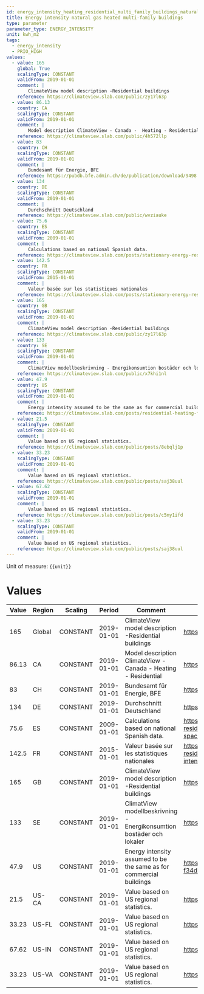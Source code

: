 ```yaml
---
id: energy_intensity_heating_residential_multi_family_buildings_natural_gas
title: Energy intensity natural gas heated multi-family buildings
type: parameter
parameter_type: ENERGY_INTENSITY
unit: kwh_m2
tags:
  - energy_intensity
  - PRIO_HIGH
values:
  - value: 165
    global: True
    scalingType: CONSTANT
    validFrom: 2019-01-01
    comment: |
        ClimateView model description -Residential buildings
    reference: https://climateview.slab.com/public/zy17l63p
  - value: 86.13
    country: CA
    scalingType: CONSTANT
    validFrom: 2019-01-01
    comment: |
        Model description ClimateView - Canada -  Heating - Residential
    reference: https://climateview.slab.com/public/4h572llp
  - value: 83
    country: CH
    scalingType: CONSTANT
    validFrom: 2019-01-01
    comment: |
        Bundesamt für Energie, BFE
    reference: https://pubdb.bfe.admin.ch/de/publication/download/9498
  - value: 134
    country: DE
    scalingType: CONSTANT
    validFrom: 2019-01-01
    comment: |
        Durchschnitt Deutschland
    reference: https://climateview.slab.com/public/wvziauke
  - value: 75.6
    country: ES
    scalingType: CONSTANT
    validFrom: 2009-01-01
    comment: |
        Calculations based on national Spanish data.
    reference: https://climateview.slab.com/posts/stationary-energy-residential-5b7n1rw0#hilrs-table-9-energy-intensities-space-heating-and-hot-water-single-family-houses
  - value: 142.5
    country: FR
    scalingType: CONSTANT
    validFrom: 2015-01-01
    comment: |
        Valeur basée sur les statistiques nationales
    reference: https://climateview.slab.com/posts/stationary-energy-residential-france-bnynu72j#hhmnb-tableau-6-intensite-energetique-des-appartements
  - value: 165
    country: GB
    scalingType: CONSTANT
    validFrom: 2019-01-01
    comment: |
        ClimateView model description -Residential buildings
    reference: https://climateview.slab.com/public/zy17l63p
  - value: 133
    country: SE
    scalingType: CONSTANT
    validFrom: 2019-01-01
    comment: |
        ClimatView modellbeskrivning - Energikonsumtion bostäder och lokaler
    reference: https://climateview.slab.com/public/x7khi1nl
  - value: 47.9
    country: US
    scalingType: CONSTANT
    validFrom: 2019-01-01
    comment: |
        Energy intensity assumed to be the same as for commercial buildings
    reference: https://climateview.slab.com/posts/residential-heating-f34d3tuu#h77aa-energy-intensities
  - value: 21.5
    scalingType: CONSTANT
    validFrom: 2019-01-01
    comment: |
        Value based on US regional statistics.
    reference: https://climateview.slab.com/public/posts/8ebqlj1p
  - value: 33.23
    scalingType: CONSTANT
    validFrom: 2019-01-01
    comment: |
        Value based on US regional statistics.
    reference: https://climateview.slab.com/public/posts/saj38uul
  - value: 67.62
    scalingType: CONSTANT
    validFrom: 2019-01-01
    comment: |
        Value based on US regional statistics.
    reference: https://climateview.slab.com/public/posts/c5my1ifd
  - value: 33.23
    scalingType: CONSTANT
    validFrom: 2019-01-01
    comment: |
        Value based on US regional statistics.
    reference: https://climateview.slab.com/public/posts/saj38uul
---
```



Unit of measure: `{{unit}}`


# Values


| Value | Region | Scaling | Period | Comment | Reference |
|-------|--------|---------|--------|---------|-----------|
| 165 | Global | CONSTANT | 2019-01-01 | ClimateView model description -Residential buildings | https://climateview.slab.com/public/zy17l63p |
| 86.13 | CA | CONSTANT | 2019-01-01 | Model description ClimateView - Canada -  Heating - Residential | https://climateview.slab.com/public/4h572llp |
| 83 | CH | CONSTANT | 2019-01-01 | Bundesamt für Energie, BFE | https://pubdb.bfe.admin.ch/de/publication/download/9498 |
| 134 | DE | CONSTANT | 2019-01-01 | Durchschnitt Deutschland | https://climateview.slab.com/public/wvziauke |
| 75.6 | ES | CONSTANT | 2009-01-01 | Calculations based on national Spanish data. | https://climateview.slab.com/posts/stationary-energy-residential-5b7n1rw0#hilrs-table-9-energy-intensities-space-heating-and-hot-water-single-family-houses |
| 142.5 | FR | CONSTANT | 2015-01-01 | Valeur basée sur les statistiques nationales | https://climateview.slab.com/posts/stationary-energy-residential-france-bnynu72j#hhmnb-tableau-6-intensite-energetique-des-appartements |
| 165 | GB | CONSTANT | 2019-01-01 | ClimateView model description -Residential buildings | https://climateview.slab.com/public/zy17l63p |
| 133 | SE | CONSTANT | 2019-01-01 | ClimatView modellbeskrivning - Energikonsumtion bostäder och lokaler | https://climateview.slab.com/public/x7khi1nl |
| 47.9 | US | CONSTANT | 2019-01-01 | Energy intensity assumed to be the same as for commercial buildings | https://climateview.slab.com/posts/residential-heating-f34d3tuu#h77aa-energy-intensities |
| 21.5 | US-CA | CONSTANT | 2019-01-01 | Value based on US regional statistics. | https://climateview.slab.com/public/posts/8ebqlj1p |
| 33.23 | US-FL | CONSTANT | 2019-01-01 | Value based on US regional statistics. | https://climateview.slab.com/public/posts/saj38uul |
| 67.62 | US-IN | CONSTANT | 2019-01-01 | Value based on US regional statistics. | https://climateview.slab.com/public/posts/c5my1ifd |
| 33.23 | US-VA | CONSTANT | 2019-01-01 | Value based on US regional statistics. | https://climateview.slab.com/public/posts/saj38uul |


